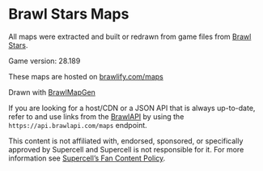 # Brawl Stars Maps
All maps were extracted and built or redrawn from game files from [Brawl Stars](https://supercell.com/en/games/brawlstars/).

Game version: 28.189

These maps are hosted on [brawlify.com/maps](https://brawlify.com/maps/)

Drawn with [BrawlMapGen](https://github.com/thedonciuxx/BrawlMapGen/)

If you are looking for a host/CDN or a JSON API that is always up-to-date, refer to and use links from the [BrawlAPI](https://brawlapi/) by using the `https://api.brawlapi.com/maps` endpoint.


This content is not affiliated with, endorsed, sponsored, or specifically approved by Supercell and Supercell is not responsible for it.
For more information see [Supercell’s Fan Content Policy](https://supercell.com/en/fan-content-policy/).
